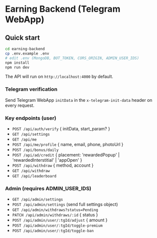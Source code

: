 # Earning Backend (Telegram WebApp)

## Quick start

```bash
cd earning-backend
cp .env.example .env
# edit .env (MongoDB, BOT_TOKEN, CORS_ORIGIN, ADMIN_USER_IDS)
npm install
npm run dev
```

The API will run on `http://localhost:4000` by default.

### Telegram verification
Send Telegram WebApp `initData` in the `x-telegram-init-data` header on every request.

### Key endpoints (user)
- `POST /api/auth/verify` { initData, start_param? }
- `GET /api/settings`
- `GET /api/me`
- `POST /api/me/profile` { name, email, phone, photoUrl }
- `POST /api/bonus/daily`
- `POST /api/ad/credit` { placement: 'rewardedPopup' | 'rewardedInterstitial' | 'appOpen' }
- `POST /api/withdraw` { method, account }
- `GET /api/withdraw`
- `GET /api/leaderboard`

### Admin (requires ADMIN_USER_IDS)
- `GET /api/admin/settings`
- `POST /api/admin/settings` (send full settings object)
- `GET /api/admin/withdraws?status=Pending`
- `PATCH /api/admin/withdraws/:id` { status }
- `POST /api/admin/user/:tgId/adjust` { amount }
- `POST /api/admin/user/:tgId/toggle-premium`
- `POST /api/admin/user/:tgId/toggle-ban`

